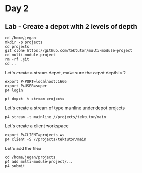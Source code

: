 # Day 2

## Lab - Create a depot with 2 levels of depth
```
cd /home/jegan
mkdir -p projects
cd projects
git clone https://github.com/tektutor/multi-module-project
cd multi-module-project
rm -rf .git
cd ..
```

Let's create a stream depot, make sure the depot depth is 2
```
export P4PORT=localhost:1666
export P4USER=super
p4 login

p4 depot -t stream projects
```

Let's create a stream of type mainline under depot projects
```
p4 stream -t mainline //projects/tektutor/main
```

Let's create a client workspace
```
export P4CLIENT=projects_ws
p4 client -S //projects/tektutor/main
```

Let's add the files
```
cd /home/jegan/projects
p4 add multi-module-project/...
p4 submit
```
